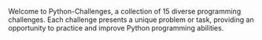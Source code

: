 Welcome to Python-Challenges, a collection of 15 diverse programming challenges. Each challenge presents a unique problem or task, providing an opportunity to practice and improve Python programming abilities.
